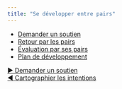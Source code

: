 ```yaml
---
title: "Se développer entre pairs"
---
```


- [Demander un soutien](ask-for-help.html)
- [Retour par les pairs](peer-feedback.html)
- [Évaluation par ses pairs](peer-review.html)
- [Plan de développement](development-plan.html)


[&#9654; Demander un soutien](ask-for-help.html)<br/>[&#9664; Cartographier les intentions](driver-mapping.html)

